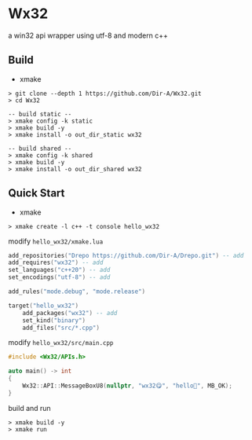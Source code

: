 # Wx32
a win32 api wrapper using utf-8 and modern c++

## Build
- xmake
```shell
> git clone --depth 1 https://github.com/Dir-A/Wx32.git
> cd Wx32

-- build static --
> xmake config -k static
> xmake build -y
> xmake install -o out_dir_static wx32

-- build shared --
> xmake config -k shared
> xmake build -y
> xmake install -o out_dir_shared wx32
```

## Quick Start
- xmake
```shell
> xmake create -l c++ -t console hello_wx32
```

modify `hello_wx32/xmake.lua`
```lua
add_repositories("Drepo https://github.com/Dir-A/Drepo.git") -- add
add_requires("wx32") -- add
set_languages("c++20") -- add
set_encodings("utf-8") -- add

add_rules("mode.debug", "mode.release")

target("hello_wx32")
    add_packages("wx32") -- add
    set_kind("binary")
    add_files("src/*.cpp")
```
modify `hello_wx32/src/main.cpp`
```c++
#include <Wx32/APIs.h>

auto main() -> int
{
    Wx32::API::MessageBoxU8(nullptr, "wx32😋", "hello🥳", MB_OK);
}
```
build and run
```shell
> xmake build -y
> xmake run
```
